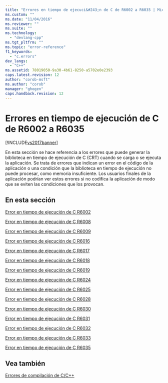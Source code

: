```yaml
---
title: "Errores en tiempo de ejecuci&#243;n de C de R6002 a R6035 | Microsoft Docs"
ms.custom: ""
ms.date: "11/04/2016"
ms.reviewer: ""
ms.suite: ""
ms.technology: 
  - "devlang-cpp"
ms.tgt_pltfrm: ""
ms.topic: "error-reference"
f1_keywords: 
  - "c.errors"
dev_langs: 
  - "C++"
ms.assetid: 78019050-9a30-4b61-8250-a5702e0e2393
caps.latest.revision: 12
author: "corob-msft"
ms.author: "corob"
manager: "ghogen"
caps.handback.revision: 12
---
```

# Errores en tiempo de ejecuci&#243;n de C de R6002 a R6035
[!INCLUDE[vs2017banner](../../assembler/inline/includes/vs2017banner.md)]

En esta sección se hace referencia a los errores que puede generar la biblioteca en tiempo de ejecución de C \(CRT\) cuando se carga o se ejecuta la aplicación. Se trata de errores que indican un error en el código de la aplicación o una condición que la biblioteca en tiempo de ejecución no puede procesar, como memoria insuficiente. Los usuarios finales de la aplicación podrían ver estos errores si no codifica la aplicación de modo que se eviten las condiciones que los provocan.  
  
## En esta sección  
 [Error en tiempo de ejecución de C R6002](../../error-messages/tool-errors/c-runtime-error-r6002.md)  
  
 [Error en tiempo de ejecución de C R6008](../../error-messages/tool-errors/c-runtime-error-r6008.md)  
  
 [Error en tiempo de ejecución de C R6009](../../error-messages/tool-errors/c-runtime-error-r6009.md)  
  
 [Error en tiempo de ejecución de C R6016](../../error-messages/tool-errors/c-runtime-error-r6016.md)  
  
 [Error en tiempo de ejecución de C R6017](../../error-messages/tool-errors/c-runtime-error-r6017.md)  
  
 [Error en tiempo de ejecución de C R6018](../../error-messages/tool-errors/c-runtime-error-r6018.md)  
  
 [Error en tiempo de ejecución de C R6019](../../error-messages/tool-errors/c-runtime-error-r6019.md)  
  
 [Error en tiempo de ejecución de C R6024](../../error-messages/tool-errors/c-runtime-error-r6024.md)  
  
 [Error en tiempo de ejecución de C R6025](../../error-messages/tool-errors/c-runtime-error-r6025.md)  
  
 [Error en tiempo de ejecución de C R6028](../../error-messages/tool-errors/c-runtime-error-r6028.md)  
  
 [Error en tiempo de ejecución de C R6030](../../error-messages/tool-errors/c-runtime-error-r6030.md)  
  
 [Error en tiempo de ejecución de C R6031](../../error-messages/tool-errors/c-runtime-error-r6031.md)  
  
 [Error en tiempo de ejecución de C R6032](../../error-messages/tool-errors/c-runtime-error-r6032.md)  
  
 [Error en tiempo de ejecución de C R6033](../../error-messages/tool-errors/c-runtime-error-r6033.md)  
  
 [Error en tiempo de ejecución de C R6035](../../error-messages/tool-errors/c-runtime-error-r6035.md)  
  
## Vea también  
 [Errores de compilación de C\/C\+\+](../../error-messages/compiler-errors-1/c-cpp-build-errors.md)